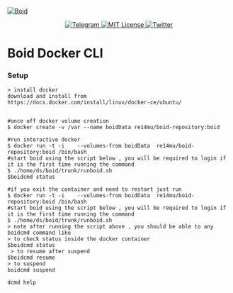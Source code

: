 <a href="https://www.boid.com/"><img src="https://raw.githubusercontent.com/Boid-John/eos-airdrops/master/logos/BoidLogo-lg.png" title="Boid" alt="Boid"></a>

<p align="center">
    <a href="https://t.me/Boidcom_official">
        <img src="https://img.shields.io/discord/431917998102675485.svg" alt="Telegram">
    </a>
    <a href="LICENSE">
        <img src="https://img.shields.io/badge/license-MIT-brightgreen.svg" alt="MIT License">
    </a>
    <a href="https://twitter.com/boidcom">
        <img src="https://img.shields.io/twitter/url/http/shields.io.svg?style=social&style=plastic" alt="Twitter">
    </a>
</p>


# Boid Docker CLI

### Setup

```shell
> install docker
download and install from https://docs.docker.com/install/linux/docker-ce/ubuntu/


#once off docker volume creation
$ docker create -v /var --name boidData re14mu/boid-repository:boid

#run interactive docker
$ docker run -t -i    --volumes-from boidData  re14mu/boid-repository:boid /bin/bash
#start boid using the script below , you will be required to login if it is the first time running the command
$ ./home/ds/boid/trunk/runboid.sh 
$boidcmd status

#if you exit the container and need to restart just run
$ docker run -t -i    --volumes-from boidData  re14mu/boid-repository:boid /bin/bash
#start boid using the script below , you will be required to login if it is the first time running the command
$ ./home/ds/boid/trunk/runboid.sh 
> note after running the script above , you should be able to any boidcmd command like
> to check status inside the docker container
$boidcmd status
 > to resume after suspend
$boidcmd resume
> to suspend
boidcmd suspend

dcmd help
```
